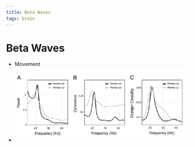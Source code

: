 ```yaml
---
title: Beta Waves
tags: brain
---
```


# Beta Waves
- Movement
- ![im](assets/Pasted%20Image%2020220502161106.png)




























































